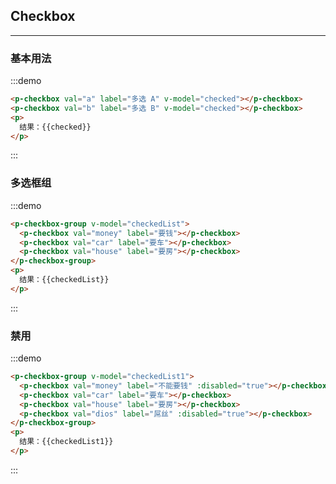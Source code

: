 <script>
  export default {
    data () {
      return {
        checked: [],
        checkedList: [],
        checkedList1: ['dios']
      }
    }
  }
</script>
## Checkbox
---

### 基本用法

:::demo
```html
<p-checkbox val="a" label="多选 A" v-model="checked"></p-checkbox>
<p-checkbox val="b" label="多选 B" v-model="checked"></p-checkbox>
<p>
  结果：{{checked}}
</p>

```
:::

### 多选框组

:::demo
```html
<p-checkbox-group v-model="checkedList">
  <p-checkbox val="money" label="要钱"></p-checkbox>
  <p-checkbox val="car" label="要车"></p-checkbox>
  <p-checkbox val="house" label="要房"></p-checkbox>
</p-checkbox-group>
<p>
  结果：{{checkedList}}
</p>

```
:::

### 禁用

:::demo
```html
<p-checkbox-group v-model="checkedList1">
  <p-checkbox val="money" label="不能要钱" :disabled="true"></p-checkbox>
  <p-checkbox val="car" label="要车"></p-checkbox>
  <p-checkbox val="house" label="要房"></p-checkbox>
  <p-checkbox val="dios" label="屌丝" :disabled="true"></p-checkbox>
</p-checkbox-group>
<p>
  结果：{{checkedList1}}
</p>

```
:::
